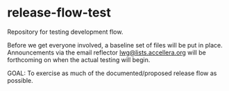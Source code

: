 release-flow-test
=================

Repository for testing development flow.

Before we get everyone involved, a baseline set of files will be put in place. Announcements  via the email
reflector <lwg@lists.accellera.org> will be forthcoming on when the actual testing will begin. 

GOAL: To exercise as much of the documented/proposed release flow as possible.